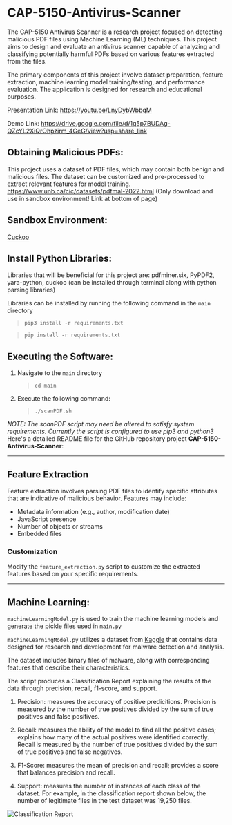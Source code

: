 # CAP-5150-Antivirus-Scanner
The CAP-5150 Antivirus Scanner is a research project focused on detecting malicious PDF files using Machine Learning (ML) techniques. This project aims to design and evaluate an antivirus scanner capable of analyzing and classifying potentially harmful PDFs based on various features extracted from the files.

The primary components of this project involve dataset preparation, feature extraction, machine learning model training/testing, and performance evaluation. The application is designed for research and educational purposes.

Presentation Link: https://youtu.be/LnyDybWbbqM 

Demo Link: https://drive.google.com/file/d/1q5p7BUDAg-QZcYL2XiQrOhpzirm_4GeG/view?usp=share_link


## Obtaining Malicious PDFs:

This project uses a dataset of PDF files, which may contain both benign and malicious files. The dataset can be customized and pre-processed to extract relevant features for model training.
https://www.unb.ca/cic/datasets/pdfmal-2022.html (Only download and use in sandbox environment! Link at bottom of page)

## Sandbox Environment:
[Cuckoo](https://cuckoosandbox.org/)


## Install Python Libraries: 


Libraries that will be beneficial for this project are: pdfminer.six, PyPDF2, yara-python, cuckoo (can be installed through terminal along with python parsing libraries)


Libraries can be installed by running the following command in the `main` directory 
> `pip3 install -r requirements.txt`


> `pip install -r requirements.txt`


## Executing the Software: 


1. Navigate to the `main` directory 

    > `cd main`

2. Execute the following command:

    > `./scanPDF.sh`


*NOTE: The scanPDF script may need be altered to satisfy system requirements. Currently the script is configured to use pip3 and python3*
Here's a detailed README file for the GitHub repository project **CAP-5150-Antivirus-Scanner**:

---

## Feature Extraction
Feature extraction involves parsing PDF files to identify specific attributes that are indicative of malicious behavior. Features may include:
- Metadata information (e.g., author, modification date)
- JavaScript presence
- Number of objects or streams
- Embedded files

### Customization
Modify the `feature_extraction.py` script to customize the extracted features based on your specific requirements.

---

## Machine Learning:

`machineLearningModel.py` is used to train the machine learning models and generate the pickle files used in `main.py`


`machineLearningModel.py` utilizes a dataset from [Kaggle](https://www.kaggle.com/datasets/dscclass/malware?resource=download) that contains data designed for research and development for malware detection and analysis. 


The dataset includes binary files of malware, along with corresponding features that describe their characteristics.

The script produces a Classification Report explaining the results of the data through precision, recall, f1-score, and support. 


1. Precision: measures the accuracy of positive predicitions. Precision is measured by the number of true positives divided by the sum of true positives and false positives. 


2. Recall: measures the ability of the model to find all the positive cases; explains how many of the actual positives were identified correctly. Recall is measured by the number of true positives divided by the sum of true positives and false negatives. 


3. F1-Score: measures the mean of precision and recall; provides a score that balances precision and recall. 


4. Support: measures the number of instances of each class of the dataset. For example, in the classification report shown below, the number of legitimate files in the test dataset was 19,250 files. 


![Classification Report](images/classification_report_terminal.png)
